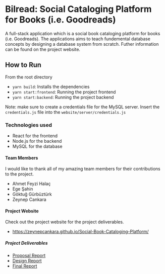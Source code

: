 # Bilread: Social Cataloging Platform for Books (i.e. Goodreads)

A full-stack application which is a social book cataloging platform for books (i.e. Goodreads). The applications aims to teach fundemental database concepts by designing a database system from scratch. Futher information can be found on the project website.

## How to Run

From the root directory

- `yarn build`: Installs the dependencies
- `yarn start:frontend`: Running the project frontend
- `yarn start:backend`: Running the project backend

Note: make sure to create a credentials file for the MySQL server.
Insert the `credentials.js` file into the  `website/server/credentials.js`

### Technologies used

* React for the frontend
* Node.js for the backend
* MySQL for the database

#### Team Members

I would like to thank all of my amazing team members for their contributions to the project.

* Ahmet Feyzi Halaç
* Ege Şahin
* Göktuğ Gürbüztürk
* Zeynep Cankara

#### Project Website

Check out the project website for the project deliverables.

- https://zeynepcankara.github.io/Social-Book-Cataloging-Platform/

##### Project Deliverables

- [Proposal Report](https://zeynepcankara.github.io/Social-Book-Cataloging-Platform/data/CS353-Proposal-Group10.pdf)
- [Design Report](https://zeynepcankara.github.io/Social-Book-Cataloging-Platform/data/CS353-Design-Report-Group10.pdf)
- [Final Report](https://zeynepcankara.github.io/Social-Book-Cataloging-Platform/data/CS353-Final-Report-Group10.pdf)